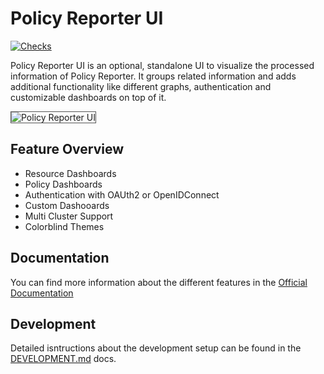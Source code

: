 # Policy Reporter UI

[![Checks](https://github.com/kyverno/policy-reporter-ui/actions/workflows/ci.yml/badge.svg)](https://github.com/kyverno/policy-reporter-ui/actions/workflows/ci.yml)

Policy Reporter UI is an optional, standalone UI to visualize the processed information of Policy Reporter. It groups related information and adds additional functionality like different graphs, authentication and customizable dashboards on top of it.

<img src="https://kyverno.github.io/policy-reporter-docs/assets/policy-reporter-ui-dark.w6i6-MIf.png" style="border: 1px solid #555" alt="Policy Reporter UI" />

## Feature Overview

* Resource Dashboards
* Policy Dashboards
* Authentication with OAUth2 or OpenIDConnect
* Custom Dashooards
* Multi Cluster Support
* Colorblind Themes

## Documentation

You can find more information about the different features in the [Official Documentation](https://kyverno.github.io/policy-reporter-docs/policy-reporter-ui/introduction.html)

## Development

Detailed isntructions about the development setup can be found in the [DEVELOPMENT.md](./DEVELOPMENT.md) docs.